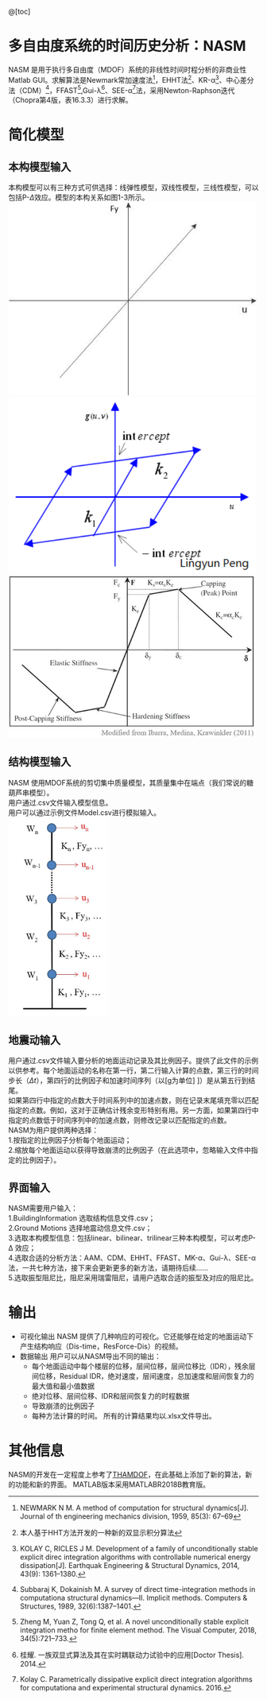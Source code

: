 ﻿@[toc]
# 多自由度系统的时间历史分析：NASM
NASM 是用于执行多自由度（MDOF）系统的非线性时间时程分析的非商业性Matlab GUI。求解算法是Newmark常加速度法[^1]，EHHT法[^2]、KR-α[^3]、中心差分法（CDM）[^4]，FFAST[^5],Gui-λ[^6]、SEE-α[^7]法，采用Newton-Raphson迭代（Chopra第4版，表16.3.3）进行求解。
# 简化模型
## 本构模型输入
本构模型可以有三种方式可供选择：线弹性模型，双线性模型，三线性模型，可以包括P-$\Delta$效应。模型的本构关系如图1-3所示。
<img src="Figures/linear.JPG" width="500" title="图1：linear model"/> 
<img src="Figures/bilinear.JPG" width="500" title="图2：bilinear model"/> 
<img src="Figures/HystModel.JPG" width="500" title="图3：Hysteretic model"/> 
##  结构模型输入
NASM 使用MDOF系统的剪切集中质量模型，其质量集中在端点（我们常说的糖葫芦串模型）。  
用户通过.csv文件输入模型信息。  
用户可以通过示例文件Model.csv进行模拟输入。   
<img src="Figures/BldgModel.JPG" width="200" title="图4：Shear-building lumped-mass model"/>   
## 地震动输入
用户通过.csv文件输入要分析的地面运动记录及其比例因子。提供了此文件的示例以供参考。每个地面运动的名称在第一行，第二行输入计算的点数，第三行的时间步长（$\Delta t$），第四行的比例因子和加速时间序列（以[g为单位] ]）是从第五行到结尾。  
如果第四行中指定的点数大于时间系列中的加速点数，则在记录末尾填充零以匹配指定的点数。例如，这对于正确估计残余变形特别有用。另一方面，如果第四行中指定的点数低于时间序列中的加速点数，则修改记录以匹配指定的点数。  
NASM为用户提供两种选择：  
1.按指定的比例因子分析每个地面运动；  
2.缩放每个地面运动以获得导致崩溃的比例因子（在此选项中，忽略输入文件中指定的比例因子）。  
## 界面输入
NASM需要用户输入：  
1.BuildingInformation 选取结构信息文件.csv；  
2.Ground Motions 选择地震动信息文件.csv；  
3.选取本构模型信息：包括linear、bilinear、trilinear三种本构模型，可以考虑P-Δ 效应；  
4.选取合适的分析方法：AAM、CDM、EHHT、FFAST、MK-α、Gui-λ、SEE-α法，一共七种方法，接下来会更新更多的新方法，请期待后续......  
5.选取振型阻尼比，阻尼采用瑞雷阻尼，请用户选取合适的振型及对应的阻尼比。  
# 输出
 - 可视化输出
 NASM 提供了几种响应的可视化。它还能够在给定的地面运动下产生结构响应（Dis-time，ResForce-Dis）的视频。
 - 数据输出
 用户可以从NASM导出不同的输出：
	* 每个地面运动中每个楼层的位移，层间位移，层间位移比（IDR），残余层间位移，Residual IDR，绝对速度，层间速度，总加速度和层间恢复力的最大值和最小值数据
	* 绝对位移、层间位移、IDR和层间恢复力的时程数据
	* 导致崩溃的比例因子
	* 每种方法计算的时间。
所有的计算结果均以.xlsx文件导出。
# 其他信息
NASM的开发在一定程度上参考了[THAMDOF](https://github.com/pheresi/THAMDOF)，在此基础上添加了新的算法，新的功能和新的界面。
MATLAB版本采用MATLABR2018B教育版。
[^1]:NEWMARK N M. A method of computation for structural dynamics[J]. Journal of th engineering mechanics division, 1959, 85(3): 67–69  
[^2]:本人基于HHT方法开发的一种新的双显示积分算法  
[^3]:KOLAY C, RICLES J M. Development of a family of unconditionally stable explicit direc integration algorithms with controllable numerical energy dissipation[J]. Earthquak Engineering & Structural Dynamics, 2014, 43(9): 1361–1380.  
[^4]:Subbaraj K, Dokainish M. A survey of direct time-integration methods in computationa structural dynamics—II. Implicit methods. Computers & Structures, 1989, 32(6):1387–1401.  
[^5]:Zheng M, Yuan Z, Tong Q, et al. A novel unconditionally stable explicit integration metho for finite element method. The Visual Computer, 2018, 34(5):721–733.  
[^6]:桂耀. 一族双显式算法及其在实时耦联动力试验中的应用[Doctor Thesis]. 2014.  
[^7]:Kolay C. Parametrically dissipative explicit direct integration algorithms for computationa and experimental structural dynamics. 2016.  





 
